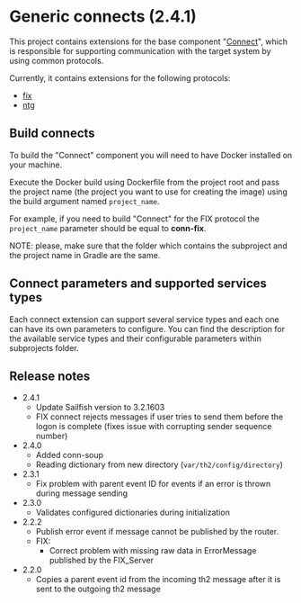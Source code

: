 # Generic connects (2.4.1)

This project contains extensions for the base component "[Connect](https://github.com/th2-net/th2-conn)", which is responsible for
supporting communication with the target system by using common protocols.

Currently, it contains extensions for the following protocols:
+ [fix](conn-fix/README.md)
+ [ntg](conn-ntg/README.md)

## Build connects

To build the "Connect" component you will need to have Docker installed on your machine.

Execute the Docker build using Dockerfile from the project root and pass the project name
(the project you want to use for creating the image) using the build argument named `project_name`.

For example, if you need to build "Connect" for the FIX protocol the `project_name` parameter should be equal to **conn-fix**.

NOTE: please, make sure that the folder which contains the subproject and the project name in Gradle are the same.

## Connect parameters and supported services types
Each connect extension can support several service types and each one can have its own parameters to configure.
You can find the description for the available service types and their configurable parameters within subprojects folder.

## Release notes
+ 2.4.1
  + Update Sailfish version to 3.2.1603
  + FIX connect rejects messages if user tries to send them before the logon is complete (fixes issue with corrupting sender sequence number)
+ 2.4.0
  + Added conn-soup
  + Reading dictionary from new directory (`var/th2/config/directory`)  
+ 2.3.1
    + Fix problem with parent event ID for events if an error is thrown during message sending
+ 2.3.0
  + Validates configured dictionaries during initialization
+ 2.2.2
  + Publish error event if message cannot be published by the router.
  + FIX:
    + Correct problem with missing raw data in ErrorMessage published by the FIX_Server
+ 2.2.0
  + Copies a parent event id from the incoming th2 message after it is sent to the outgoing th2 message
